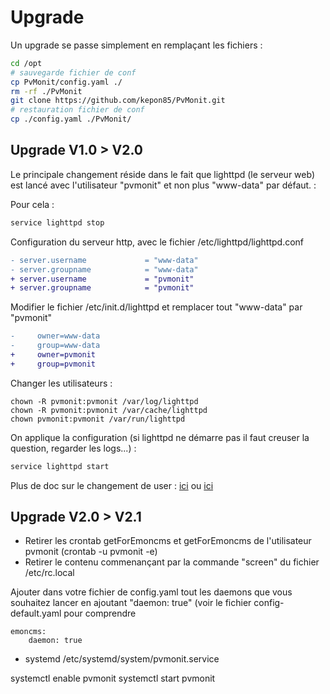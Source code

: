 # Upgrade

Un upgrade se passe simplement en remplaçant les fichiers : 

```bash
cd /opt
# sauvegarde fichier de conf
cp PvMonit/config.yaml ./
rm -rf ./PvMonit
git clone https://github.com/kepon85/PvMonit.git
# restauration fichier de conf
cp ./config.yaml ./PvMonit/
```

## Upgrade V1.0 > V2.0

Le principale changement réside dans le fait que lighttpd (le serveur web) est lancé avec l'utilisateur "pvmonit" et non plus "www-data" par défaut. : 

Pour cela  :

```bash
service lighttpd stop
```

Configuration du serveur http, avec le fichier /etc/lighttpd/lighttpd.conf 

```diff
- server.username             = "www-data"
- server.groupname            = "www-data"
+ server.username             = "pvmonit"
+ server.groupname            = "pvmonit"
```

Modifier le fichier /etc/init.d/lighttpd et remplacer tout "www-data" par "pvmonit"

```diff
-     owner=www-data
-     group=www-data
+     owner=pvmonit
+     group=pvmonit
```

Changer les utilisateurs : 

```
chown -R pvmonit:pvmonit /var/log/lighttpd
chown -R pvmonit:pvmonit /var/cache/lighttpd
chown pvmonit:pvmonit /var/run/lighttpd
```

On applique la configuration (si lighttpd ne démarre pas il faut creuser la question, regarder les logs...) :

```bash
service lighttpd start
```

Plus de doc sur le changement de user : [ici](https://alexanderhoughton.co.uk/blog/lighttpd-changing-default-user-raspberry-pi/) ou [ici](https://redmine.lighttpd.net/boards/2/topics/6247)

## Upgrade V2.0 > V2.1

* Retirer les crontab getForEmoncms et getForEmoncms de l'utilisateur pvmonit (crontab -u pvmonit -e)
* Retirer le contenu commenançant par la commande "screen" du fichier /etc/rc.local

Ajouter dans votre fichier de config.yaml tout les daemons que vous souhaitez lancer en ajoutant "daemon: true" (voir le fichier config-default.yaml pour comprendre

```
emoncms:
    daemon: true
```

+ systemd
/etc/systemd/system/pvmonit.service

systemctl enable pvmonit
systemctl start pvmonit

